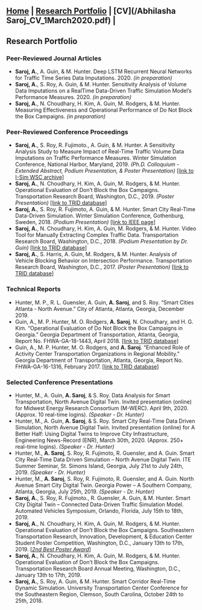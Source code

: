 ## [Home](README.md) | [Research Portfolio](/research.md) | [CV](/Abhilasha Saroj_CV_1March2020.pdf) |

## Research Portfolio

### Peer-Reviewed Journal Articles
- **Saroj, A.**, A. Guin, & M. Hunter. Deep LSTM Recurrent Neural Networks for Traffic Time Series Data Imputations. 2020. *(in preparation)*
- **Saroj, A.**, S. Roy, A. Guin, & M. Hunter. Sensitivity Analysis of Volume Data Imputations on a RealTime Data-Driven Traffic Simulation Model’s Performance Measures. 2020. *(in preparation)*
- **Saroj, A.**, N. Choudhary, H. Kim, A. Guin, M. Rodgers, & M. Hunter. Measuring Effectiveness and Operational Performance of Do Not Block the Box Campaigns. *(in preparation)*

### Peer-Reviewed Conference Proceedings
- **Saroj, A.**, S. Roy, R. Fujimoto., A. Guin, & M. Hunter. A Sensitivity Analysis Study to Measure Impact of Real-Time Traffic Volume Data Imputations on Traffic Performance Measures. Winter Simulation Conference, National Harbor, Maryland, 2019. *(Ph.D. Colloquium - Extended Abstract, Podium Presentation, & Poster Presentation)* [[link to I-Sim WSC archive]](https://www.informs-sim.org/wsc19papers/290.pdf)
- **Saroj, A.**, N. Choudhary, H. Kim, A. Guin, M. Rodgers, & M. Hunter. Operational Evaluation of Don’t Block the Box Campaigns. Transportation Research Board, Washington, D.C., 2019. *(Poster Presentation)* [[link to TRID database]](https://trid.trb.org/view/1573335)
- **Saroj, A.**, S. Roy, R. Fujimoto, A. Guin, & M. Hunter. Smart City Real-Time Data-Driven Simulation. Winter Simulation Conference, Gothenburg, Sweden, 2018. *(Podium Presentation)* [[link to IEEE page]](https://ieeexplore.ieee.org/document/8632198?denied=)
- **Saroj, A.**, N. Choudhary, H. Kim, A. Guin, M. Rodgers, & M. Hunter. Video Tool for Manually Extracting Complex Traffic Data. Transportation Research Board, Washington, D.C., 2018. *(Podium Presentation by Dr. Guin)* [[link to TRID database]](https://trid.trb.org/view/1496767)
- **Saroj, A.**, S. Harris, A. Guin, M. Rodgers, & M. Hunter. Analysis of Vehicle Blocking Behavior on Intersection Performance. Transportation Research Board, Washington, D.C., 2017. *(Poster Presentation)* [[link to TRID database]](https://trid.trb.org/view/1439541)

### Technical Reports
- Hunter, M. P., R. L. Guensler, A. Guin, **A. Saroj**, and S. Roy. “Smart Cities Atlanta - North Avenue.” City of Atlanta, Atlanta, Georgia, December 2019.
- Guin, A., M. P. Hunter, M. O. Rodgers, **A. Saroj**, N. Choudhary, and H. G. Kim. “Operational Evaluation of Do Not Block the Box Campaigns in Georgia.” Georgia Department of Transportation, Atlanta, Georgia, Report No. FHWA-GA-18-1443, April 2018. [[link to TRID database]](https://trid.trb.org/view/1523189)
- Guin, A., M. P. Hunter, M. O. Rodgers, and **A. Saroj**. “Enhanced Role of Activity Center Transportation Organizations in Regional Mobility.” Georgia Department of Transportation, Atlanta, Georgia, Report No. FHWA-GA-16-1316, February 2017. [[link to TRID database]](https://trid.trb.org/view/1475161)

### Selected Conference Presentations
- Hunter, M., A. Guin, **A. Saroj**, & S. Roy. Data Analysis for Smart Transportation, North Avenue Digital Twin.  Invited presentation (online) for Midwest Energy Research Consortium (M-WERC). April 9th, 2020.  (Approx. 10 real-time logins). *(Speaker - Dr. Hunter)*
- Hunter, M., A. Guin, **A. Saroj**, & S. Roy. Smart City Real-Time Data Driven Simulation, North Avenue Digital Twin.  Invited presentation (online) for A Better Half: Using Digital Twins to Improve City Infrastructure, Engineering News-Record (ENR), March 30th, 2020. (Approx. 250+ real-time logins). *(Speaker - Dr. Hunter)*
- Hunter, M., **A. Saroj**, S. Roy, R. Fujimoto, R. Guensler, and A. Guin. Smart City Real-Time Data Driven Simulation – North Avenue Digital Twin. ITE Summer Seminar, St. Simons Island, Georgia, July 21st to July 24th, 2019. *(Speaker - Dr. Hunter)* 
- Hunter, M., **A. Saroj**, S. Roy, R. Fujimoto, R. Guensler, and A. Guin. North Avenue Smart City Digital Twin. Georgia Power – A Southern Company, Atlanta, Georgia, July 25th, 2019. *(Speaker - Dr. Hunter)* 
- **Saroj, A.**, S. Roy, R. Fujimoto., R. Guensler, A. Guin, & M. Hunter. Smart City Digital Twin – Connected Data-Driven Traffic Simulation Model. Automated Vehicles Symposium, Orlando, Florida, July 15th to 18th, 2019.
- **Saroj, A.**, N. Choudhary, H. Kim, A. Guin, M. Rodgers, & M. Hunter. Operational Evaluation of Don’t Block the Box Campaigns. Southeastern Transportation Research, Innovation, Development, & Education Center Student Poster Competition, Washington, D.C., January 13th to 17th, 2019. [[*2nd Best Poster Award*]](https://stride.ce.ufl.edu/2019/06/2019-awards/)
- **Saroj, A.**, N. Choudhary, H. Kim, A. Guin, M. Rodgers, & M. Hunter. Operational Evaluation of Don’t Block the Box Campaigns. Transportation Research Board Annual Meeting, Washington, D.C., January 13th to 17th, 2019.
- **Saroj, A.**, S. Roy, A. Guin, & M. Hunter. Smart Corridor Real-Time Dynamic Simulation. University Transportation Center Conference for the Southeastern Region, Clemson, South Carolina, October 24th to 25th, 2018.

